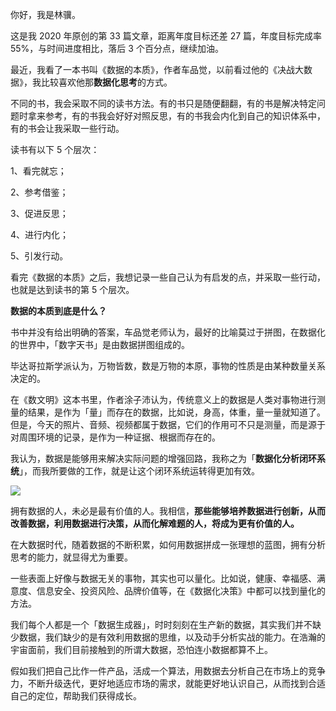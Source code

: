 你好，我是林骥。

这是我 2020 年原创的第 33 篇文章，距离年度目标还差 27 篇，年度目标完成率 55%，与时间进度相比，落后 3 个百分点，继续加油。

最近，我看了一本书叫《数据的本质》，作者车品觉，以前看过他的《决战大数据》，我比较喜欢他那**数据化思考**的方式。

不同的书，我会采取不同的读书方法。有的书只是随便翻翻，有的书是解决特定问题时拿来参考，有的书我会好好对照反思，有的书我会内化到自己的知识体系中，有的书会让我采取一些行动。

读书有以下 5 个层次：

1、看完就忘； 

2、参考借鉴； 

3、促进反思； 

4、进行内化； 

5、引发行动。

看完《数据的本质》之后，我想记录一些自己认为有启发的点，并采取一些行动，也就是达到读书的第 5 个层次。

**数据的本质到底是什么？**

书中并没有给出明确的答案，车品觉老师认为，最好的比喻莫过于拼图，在数据化的世界中，「数字天书」是由数据拼图组成的。

毕达哥拉斯学派认为，万物皆数，数是万物的本原，事物的性质是由某种数量关系决定的。

在《数文明》这本书里，作者涂子沛认为，传统意义上的数据是人类对事物进行测量的结果，是作为「量」而存在的数据，比如说，身高，体重，量一量就知道了。但是，今天的照片、音频、视频都属于数据，它们的作用可不只是测量，而是源于对周围环境的记录，是作为一种证据、根据而存在的。

我认为，数据是能够用来解决实际问题的增强回路，我称之为「**数据化分析闭环系统**」，而我所要做的工作，就是让这个闭环系统运转得更加有效。

![ ](https://tva1.sinaimg.cn/large/007S8ZIlly1ghae2j7vhkj30vu0u0qof.jpg)

拥有数据的人，未必是最有价值的人。我相信，**那些能够培养数据进行创新，从而改善数据，利用数据进行决策，从而化解难题的人，将成为更有价值的人。**

在大数据时代，随着数据的不断积累，如何用数据拼成一张理想的蓝图，拥有分析思考的能力，就显得尤为重要。

一些表面上好像与数据无关的事物，其实也可以量化。比如说，健康、幸福感、满意度、信息安全、投资风险、品牌价值等，在《数据化决策》中都可以找到量化的方法。

我们每个人都是一个「数据生成器」，时时刻刻在生产新的数据，其实我们并不缺少数据，我们缺少的是有效利用数据的思维，以及动手分析实战的能力。在浩瀚的宇宙面前，我们目前接触到的所谓大数据，恐怕连小数据都算不上。

假如我们把自己比作一件产品，活成一个算法，用数据去分析自己在市场上的竞争力，不断升级迭代，更好地适应市场的需求，就能更好地认识自己，从而找到合适自己的定位，帮助我们获得成长。